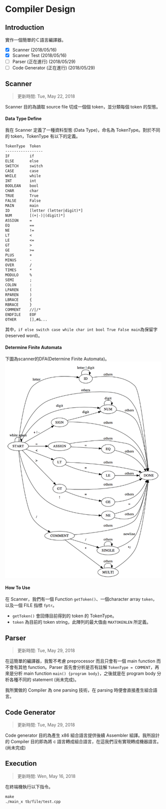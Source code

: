 Compiler Design
===
## Introduction
實作一個簡單的Ｃ語言編譯器。
- [x] Scanner (2018/05/16)
- [x] Scanner Test (2018/05/16) 
- [ ] Parser (正在進行) (2018/05/29)
- [ ] Code Generator (正在進行) (2018/05/29)
## Scanner
> 更新時間: Tue, May 22, 2018

Scanner 目的為讀取 source file 切成一個個 token，並分類每個 token 的型態。
#### Data Type Define
我在 Scanner 定義了一種資料型態 (Data Type)，命名為 TokenType。對於不同的 token，TokenType 有以下的定義。
``` 
TokenType  Token
-----------------
IF         if
ELSE       else
SWITCH     switch
CASE       case
WHILE      while
INT        int
BOOLEAN    bool
CHAR       char
TRUE       True
FALSE      False
MAIN       main
ID         [letter (letter|digit)*]
NUM        [(+|-)|(digit)*]
ASSIGN     =
EQ         ==
NE         !=
LT         <
LE         <=
GT         >
GE         >=
PLUS       +
MINUS      -
OVER       /
TIMES      *
MODULO     %
SEMI       ;
COLON      :
LPAREN     (
RPAREN     )
LBRACE     {
RBRACE     }
COMMENT    //|/*
ENDFILE    EOF
OTHER      [],#&...
```
其中，```if else switch case while char int bool True False main```為保留字 (reserved word)。
#### Determine Finite Automata
下圖為scanner的DFA(Determine Finite Automata)。
![Scanner](doc/scanner.png)
#### How To Use
在 Scanner，我們有一個 Function ```getToken()```、一個character array ```token```，以及一個 FILE 指標 ```fptr```。
+ ```getToken()``` 會回傳目前得到的 token 的 TokenType。
+ ```token``` 為目前的 token string，此陣列的最大值由 ```MAXTOKENLEN``` 所定義。

## Parser
> 更新時間: Tue, May 29, 2018

在這簡單的編譯器，我暫不考慮 preprocessor 而且只會有一個 main function 而不會有其他 function。Parser 首先會分析是否有註解 ```TokenType = COMMENT```，再來是分析 main function ```main() {program body}```，之後就是在 program body 分析各種不同的 statement (尚未完成)。

我所實做的 Compiler 為 one parsing 技術，在 parsing 時便會直接產生組合語言。

## Code Generator
> 更新時間: Tue, May 29, 2018

Code generator 目的為產生 x86 組合語言提供後續 Assembler 組譯。我所設計的 Compiler 目的即為將 c 語言轉成組合語言，在這我們沒有實現轉成機器語言。(尚未完成)

## Execution
> 更新時間: Wen, May 16, 2018

在終端機執行以下指令。 
```
make
./main_x tb/file/test.cpp
```
